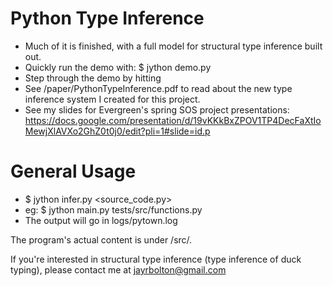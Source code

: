 # Python Type Inference

* Much of it is finished, with a full model for structural type inference built out.
* Quickly run the demo with: $ jython demo.py
* Step through the demo by hitting <ENTER>
* See /paper/PythonTypeInference.pdf to read about the new type inference system I created for this project.
* See my slides for Evergreen's spring SOS project presentations: https://docs.google.com/presentation/d/19vKKkBxZPOV1TP4DecFaXtIoMewjXlAVXo2GhZ0t0j0/edit?pli=1#slide=id.p

# General Usage
 * $ jython infer.py <source_code.py>
 * eg: $ jython main.py tests/src/functions.py
 * The output will go in logs/pytown.log


The program's actual content is under /src/.

If you're interested in structural type inference (type inference of duck typing), please contact me at jayrbolton@gmail.com
